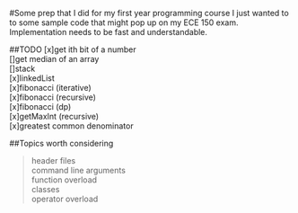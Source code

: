 #Some prep that I did for my first year programming course
I just wanted to to some sample code that might pop up on my ECE 150 exam. Implementation needs to be fast and understandable.

##TODO
[x]get ith bit of a number   
[]get median of an array   
[]stack   
[x]linkedList   
[x]fibonacci (iterative)   
[x]fibonacci (recursive)   
[x]fibonacci (dp)   
[x]getMaxInt (recursive)   
[x]greatest common denominator   

##Topics worth considering
>header files   
>command line arguments   
>function overload   
>classes   
>operator overload   
